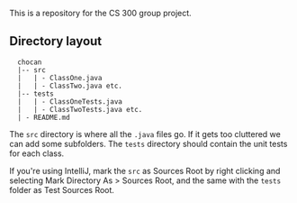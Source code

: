This is a repository for the CS 300 group project.

## Directory layout
```
  chocan
  |-- src
  |   | - ClassOne.java
  |   | - ClassTwo.java etc.
  |-- tests
  |   | - ClassOneTests.java
  |   | - ClassTwoTests.java etc.
  | - README.md
```
The `src` directory is where all the `.java` files go. If it gets too
cluttered we can add some subfolders.
The `tests` directory should contain the unit tests for each class.

If you're using IntelliJ, mark the `src` as Sources Root by right
clicking and selecting Mark Directory As > Sources Root, and the same
with the `tests` folder as Test Sources Root.
